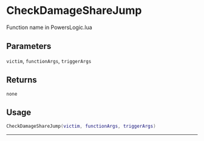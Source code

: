 # CheckDamageShareJump
Function name in PowersLogic.lua
## Parameters
`victim`, `functionArgs`, `triggerArgs`
## Returns
`none`
## Usage
```lua
CheckDamageShareJump(victim, functionArgs, triggerArgs)
```
---

